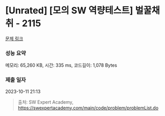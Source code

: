 # [Unrated] [모의 SW 역량테스트] 벌꿀채취 - 2115 

[문제 링크](https://swexpertacademy.com/main/code/problem/problemDetail.do?contestProbId=AV5V4A46AdIDFAWu) 

### 성능 요약

메모리: 65,260 KB, 시간: 335 ms, 코드길이: 1,078 Bytes

### 제출 일자

2023-10-11 21:13



> 출처: SW Expert Academy, https://swexpertacademy.com/main/code/problem/problemList.do